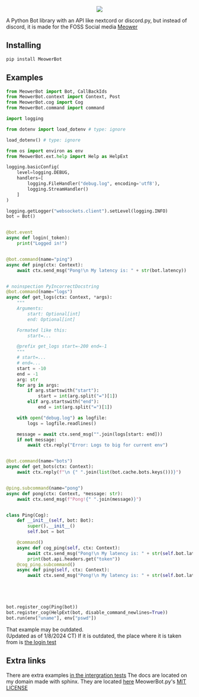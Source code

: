 <center><img src="https://github.com/meower-community/MeowerBot.py/assets/68120127/211bcf8f-2e95-4470-9a32-814388b6e7ca"></center>

A Python Bot library with an API like nextcord or discord.py, but instead of discord, it is made for the FOSS Social media [Meower](https://github.com/meower-media-co/)



## Installing

```bash
pip install MeowerBot
```

## Examples

```py
from MeowerBot import Bot, CallBackIds
from MeowerBot.context import Context, Post
from MeowerBot.cog import Cog
from MeowerBot.command import command

import logging

from dotenv import load_dotenv # type: ignore

load_dotenv() # type: ignore

from os import environ as env
from MeowerBot.ext.help import Help as HelpExt

logging.basicConfig(
	level=logging.DEBUG,
	handlers=[
		logging.FileHandler("debug.log", encoding='utf8'),
		logging.StreamHandler()
	]
)

logging.getLogger("websockets.client").setLevel(logging.INFO)
bot = Bot()


@bot.event
async def login(_token):
	print("Logged in!")


@bot.command(name="ping")
async def ping(ctx: Context):
	await ctx.send_msg("Pong!\n My latency is: " + str(bot.latency))


# noinspection PyIncorrectDocstring
@bot.command(name="logs")
async def get_logs(ctx: Context, *args):
	"""
	Arguments:
		start: Optional[int]
		end: Optional[int]

	Formated like this:
		start=...

	@prefix get_logs start=-200 end=-1
	"""
	# start=...
	# end=...
	start = -10
	end = -1
	arg: str
	for arg in args:
		if arg.startswith("start"):
			start = int(arg.split("=")[1])
		elif arg.startswith("end"):
			end = int(arg.split("=")[1])

	with open("debug.log") as logfile:
		logs = logfile.readlines()

	message = await ctx.send_msg("".join(logs[start: end]))
	if not message:
		await ctx.reply("Error: Logs to big for current env")


@bot.command(name="bots")
async def get_bots(ctx: Context):
	await ctx.reply(f"\n {" ".join(list(bot.cache.bots.keys()))}")


@ping.subcommand(name="pong")
async def pong(ctx: Context, *message: str):
	await ctx.send_msg(f"Pong!{" ".join(message)}")


class Ping(Cog):
	def __init__(self, bot: Bot):
		super().__init__()
		self.bot = bot

	@command()
	async def cog_ping(self, ctx: Context):
		await ctx.send_msg("Pong!\n My latency is: " + str(self.bot.latency))
		print(bot.api.headers.get("token"))
	@cog_ping.subcommand()
	async def ping(self, ctx: Context):
		await ctx.send_msg("Pong!\n My latency is: " + str(self.bot.latency))





bot.register_cog(Ping(bot))
bot.register_cog(HelpExt(bot, disable_command_newlines=True))
bot.run(env["uname"], env["pswd"])

``` 

That example may be outdated.  
(Updated as of 1/8/2024 CT)
If it is outdated, the place where it is taken from is [the login test](./tests/intergration/integration_login.py)

## Extra links

There are extra examples [in the intergration tests](./tests/intergration/)
The docs are located on my domain made with sphinx. They are located [here](https://meowerbot.showierdata.xyz/)
MeowerBot.py's [MIT LICENSE](./LICENSE)
